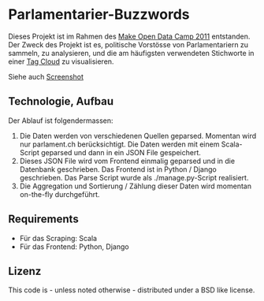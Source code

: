Parlamentarier-Buzzwords
========================

Dieses Projekt ist im Rahmen des [Make Open Data Camp 2011](http://makeopendata.ch/) entstanden.
Der Zweck des Projekt ist es, politische Vorstösse von Parlamentariern zu sammeln, zu analysieren,
und die am häufigsten verwendeten Stichworte in einer [Tag Cloud](http://de.wikipedia.org/wiki/Schlagwortwolke)
zu visualisieren.

Siehe auch [Screenshot](http://ich-wars-nicht.ch/tmp/screenshots/20111002_003135.png)

Technologie, Aufbau
-------------------

Der Ablauf ist folgendermassen:

  1. Die Daten werden von verschiedenen Quellen geparsed. Momentan wird nur parlament.ch
     berücksichtigt. Die Daten werden mit einem Scala-Script geparsed und dann in ein JSON File
     gespeichert.
  2. Dieses JSON File wird vom Frontend einmalig geparsed und in die Datenbank geschrieben. Das
     Frontend ist in Python / Django geschrieben. Das Parse Script wurde als ./manage.py-Script
     realisiert.
  3. Die Aggregation und Sortierung / Zählung dieser Daten wird momentan on-the-fly durchgeführt.

Requirements
------------

  * Für das Scraping: Scala
  * Für das Frontend: Python, Django

Lizenz
------

This code is - unless noted otherwise - distributed under a BSD like license.
